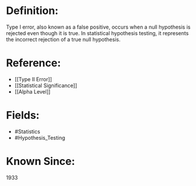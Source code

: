 

# Definition:
Type I error, also known as a false positive, occurs when a null hypothesis is rejected even though it is true. In statistical hypothesis testing, it represents the incorrect rejection of a true null hypothesis.

# Reference:
- [[Type II Error]]
- [[Statistical Significance]]
- [[Alpha Level]]

# Fields: 
- #Statistics
- #Hypothesis_Testing

# Known Since:
1933

